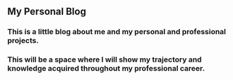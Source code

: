 ## My Personal Blog


### This is a little blog about me and my personal and professional projects.




### This will be a space where I will show my trajectory and knowledge acquired throughout my professional career.

